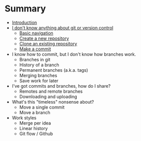 # Summary

* [Introduction](README.md)
* [I don't know anything about git or version control](DontKnowAnything)
   * [Basic navigation](DontKnowAnything/BasicNavigation.md)
   * [Create a new repository](DontKnowAnything/CreateNew.md)
   * [Clone an existing repository](DontKnowAnything/CloneExisting.md)
   * [Make a commit](DontKnowAnything/MakeCommit.md)
* I know how to commit, but I don't know how branches work.
   * Branches in git
   * History of a branch
   * Permanent branches (a.k.a. tags)
   * Merging branches
   * Save work for later
* I've got commits and branches, how do I share?
   * Remotes and remote branches
   * Downloading and uploading
* What's this "timeless" nonsense about?
   * Move a single commit
   * Move a branch
* Work styles
   * Merge per idea
   * Linear history
   * Git flow / Github